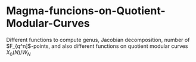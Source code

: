 # Magma-funcions-on-Quotient-Modular-Curves
Different functions to compute genus, Jacobian decomposition, number of $F_{q^n]$-points, and also different functions on quotient modular curves $X_0(N)/W_N$
